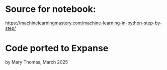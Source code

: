 # Source for notebook:
https://machinelearningmastery.com/machine-learning-in-python-step-by-step/

# Code ported to Expanse
by Mary Thomas, March 2025
